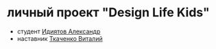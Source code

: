 # личный проект "Design Life Kids"

* студент [Идиятов Александр](http://t.me/Alexandr)
* наставник [Ткаченко Виталий](http://t.me/tahavn)
